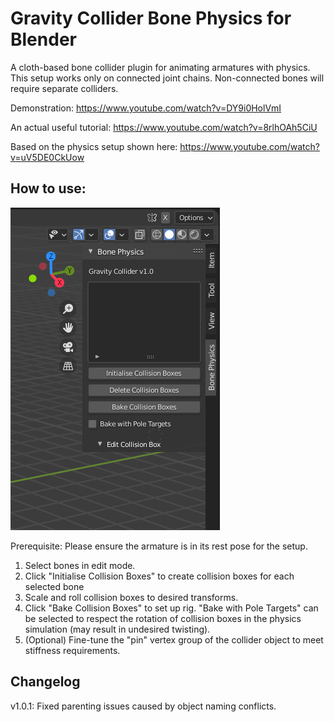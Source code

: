 # Gravity Collider Bone Physics for Blender

A cloth-based bone collider plugin for animating armatures with physics. This setup works only on connected joint chains. Non-connected bones will require separate colliders.

Demonstration: https://www.youtube.com/watch?v=DY9i0HolVmI

An actual useful tutorial: https://www.youtube.com/watch?v=8rlhOAh5CiU

Based on the physics setup shown here:
https://www.youtube.com/watch?v=uV5DE0CkUow


## How to use:
![](https://github.com/MiniEval/Bone-Physics/blob/main/UI.PNG)

Prerequisite: Please ensure the armature is in its rest pose for the setup.

1. Select bones in edit mode.
2. Click "Initialise Collision Boxes" to create collision boxes for each selected bone
3. Scale and roll collision boxes to desired transforms.
4. Click "Bake Collision Boxes" to set up rig. "Bake with Pole Targets" can be selected to respect the rotation of collision boxes in the physics simulation (may result in undesired twisting).
5. (Optional) Fine-tune the "pin" vertex group of the collider object to meet stiffness requirements.

## Changelog

v1.0.1: Fixed parenting issues caused by object naming conflicts.
